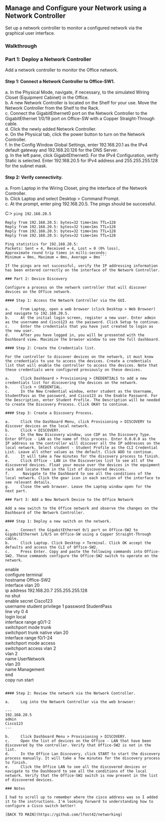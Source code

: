 ## Manage and Configure your Network using a Network Controller

Set up a network controller to monitor a configured network via the graphical user interface.

### Walkthrough

### Part 1: Deploy a Network Controller

Add a network controller to monitor the Office network.

#### Step 1: Connect a Network Controller to Office-SW1.

a.     In the Physical Mode, navigate, if necessary, to the simulated Wiring Closet (Equipment Cabinet) in the Office.  
b.     A new Network Controller is located on the Shelf for your use. Move the Network Controller from the Shelf to the Rack.  
c.     Connect the GigabitEthernet0 port on the Network Controller to the GigabitEthernet 1/0/19 port on Office-SW with a Copper Straight-Through cable.  
d.     Click the newly added Network Controller.  
e.     On the Physical tab, click the power button to turn on the Network Controller.  
f.      In the Config Window Global Settings, enter 192.168.20.1 as the IPv4 default gateway and 192.168.20.126 for the DNS Server.  
g.     In the left pane, click GigabitEthernet0. For the IPv4 Configuration, verify Static is selected. Enter 192.168.20.5 for IPv4 address and 255.255.255.128 for the subnet mask.

#### Step 2: Verify connectivity.

a.     From Laptop in the Wiring Closet, ping the interface of the Network Controller.  
b.     Click Laptop and select Desktop > Command Prompt.  
c.     At the prompt, enter ping 192.168.20.5. The pings should be successful.  

C:\> `ping 192.168.20.5`

```Pinging 192.168.20.5 with 32 bytes of data:
Reply from 192.168.20.5: bytes=32 time<1ms TTL=128
Reply from 192.168.20.5: bytes=32 time<1ms TTL=128
Reply from 192.168.20.5: bytes=32 time<1ms TTL=128
Reply from 192.168.20.5: bytes=32 time<1ms TTL=128

Ping statistics for 192.168.20.5:
Packets: Sent = 4, Received = 4, Lost = 0 (0% loss),
Approximate round trip times in milli-seconds:
Minimum = 0ms, Maximum = 0ms, Average = 0ms```

If the pings are not successful, verify the IP addressing information has been entered correctly on the interface of the Network Controller.

### Part 2: Device Discovery

Configure a process on the network controller that will discover devices on the Office network.

#### Step 1: Access the Network Controller via the GUI.

a.     From Laptop, open a web browser (click Desktop > Web Browser) and navigate to 192.168.20.5.  
b.     At the initial login screen, register a new user. Enter admin as the username and Cisco123 as the password. Click Setup to continue.  
c.     Enter the credentials that you have just created to login as the new user.  
d.     After you have logged in, you will be presented with the Dashboard view. Maximize the browser window to see the full dashboard.  

#### Step 2: Create the Credentials list.

For the controller to discover devices on the network, it must know the credentials to use to access the devices. Create a credentials list that will enable the controller to access the devices. Note that these credentials were configured previously on these devices.

a.     Click Dashboard > Provisioning > CREDENTIALS to add a new credentials list for discovering the devices on the network.  
b.     Click + CREDENTIAL.  
c.     In the New Credential window, enter student as the Username, StudentPass as the password, and Cisco123 as the Enable Password. For the Description, enter Student Profile. The Description will be needed to create the Discovery Process. Click OKAY to continue.  

#### Step 3: Create a Discovery Process.

a.     Click the Dashboard Menu, click Provisioning > DISCOVERY to discover devices on the local network.  
b.     Click + DISCOVERY.  
c.     In the New Discovery window, use CDP as the Discovery Type. Enter Office - LAN as the name of this process. Enter 0.0.0.0 as the IP address so the controller will discover all the IP addresses on the local network. Select student - Student Profile as the CLI Credential List. Leave all other values as the default. Click ADD to continue.  
d.     It will take a few minutes for the discovery process to finish.  
e.     Click Office - LAN in the Discoveries list to see all of the discovered devices. Float your mouse over the devices in the equipment rack and locate them in the list of discovered devices.  
f.      Navigate to the Dashboard to see all the conditions of the local network. Click the gear icon in each section of the interface to see relevant details.  
g.     Close the web browser. Leave the Laptop window open for the next part.  

### Part 3: Add a New Network Device to the Office Network

Add a new switch to the Office network and observe the changes on the Dashboard of the Network Controller.

#### Step 1: Deploy a new switch on the network.

a.     Connect the GigabitEthernet 0/1 port on Office-SW2 to GigabitEthernet 1/0/5 on Office-SW using a Copper Straight-Through cable.  
b.     Click Laptop. Click Desktop > Terminal. Click OK accept the defaults and access the CLI of Office-SW2.  
c.     Press Enter. Copy and paste the following commands into Office-SW2. These commands configure the Office-SW2 switch to operate on the network.  

```    
enable  
configure terminal  
hostname Office-SW2  
interface vlan 20  
ip address 192.168.20.7 255.255.255.128  
no shut  
enable secret Cisco123  
username student privilege 1 password StudentPass  
line vty 0 4  
login local  
interface range g0/1-2  
switchport mode trunk  
switchport trunk native vlan 20  
interface range f0/1-24  
switchport mode access  
switchport access vlan 2  
vlan 2  
name UserNetwork  
vlan 20  
name Management  
end  
copy run start  
```

#### Step 2: Review the network via the Network Controller.

a.     Log into the Network Controller via the web browser:

---  
192.168.20.5  
admin  
Cisco123  
---  

b.     Click Dashboard Menu > Provisioning > DISCOVERY.  
c.     Open the list of devices on the Office - LAN that have been discovered by the controller. Verify that Office-SW2 is not in the list.  
d.     In the Office Lan Discovery, click START to start the discovery process manually. It will take a few minutes for the discovery process to finish.  
e.     Click the Office LAN to see all the discovered devices or navigate to the Dashboard to see all the conditions of the local network. Verify that the Office-SW2 switch is now present in the list of discovered devices.

### Notes

I had to scroll up to remember where the cisco address was so I added it to the instructions. I'm looking forward to understanding how to configure a Cisco switch better!

[BACK TO MAIN](https://github.com/lfost42/networking)